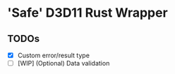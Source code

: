 # 'Safe' D3D11 Rust Wrapper

## TODOs
- [x] Custom error/result type
- [ ] \[WIP\] (Optional) Data validation
